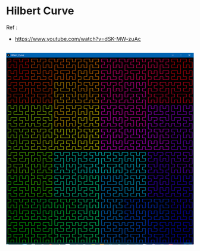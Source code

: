 # Hilbert Curve
Ref : 
* https://www.youtube.com/watch?v=dSK-MW-zuAc

## ![HilbertCurve Image](HilbertCurve.PNG)
